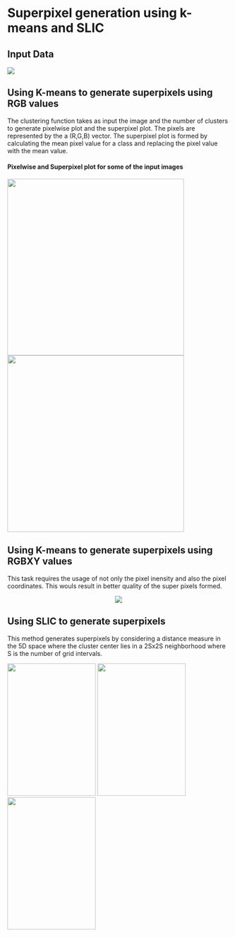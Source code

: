 # Superpixel generation using k-means and SLIC

## Input Data
<img src="https://github.com/jayesh68/SLIC-Superpixels-Kmeans/blob/main/Data/k-meaninp1.png"/>

## Using K-means to generate superpixels using RGB values
The clustering function takes as input the image and the number of clusters to generate pixelwise plot and the superpixel plot. The pixels are represented by the a (R,G,B) vector. The superpixel plot is formed by calculating the mean pixel value for a class and replacing the pixel value with the mean value.

#### Pixelwise and Superpixel plot for some of the input images
<p float="left">
<img src="https://github.com/jayesh68/SLIC-Superpixels-Kmeans/blob/main/Data/k-meanoutput1.png" width="400" height="400"/>
<img src="https://github.com/jayesh68/SLIC-Superpixels-Kmeans/blob/main/Data/k-meanoutput3.png" width="400" height="400"/>
</p>

## Using K-means to generate superpixels using RGBXY values
This task requires the usage of not only the pixel inensity and also the pixel coordinates. This wouls result in better quality of the super pixels formed.
<p align="center">
<img src="https://github.com/jayesh68/SLIC-Superpixels-Kmeans/blob/main/Data/k-meanoutputrgbxy.png"/>
</p>

## Using SLIC to generate superpixels
This method generates superpixels by considering a distance measure in the 5D space where the cluster center lies in a 2Sx2S neighborhood where S is the number of grid intervals.  

<p float="left">
<img src="https://github.com/jayesh68/SLIC-Superpixels-Kmeans/blob/main/Data/SLIC2.png" width="200" height="300"/>
<img src="https://github.com/jayesh68/SLIC-Superpixels-Kmeans/blob/main/Data/slic1.png" width="200" height="300"/>
<img src="https://github.com/jayesh68/SLIC-Superpixels-Kmeans/blob/main/Data/SLIC3.png" width="200" height="300"/>
</p>
